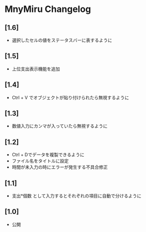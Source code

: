 # MnyMiru Changelog

## [1.6]

- 選択したセルの値をステータスバーに表するように

## [1.5]

- 上位支出表示機能を追加
## [1.4]

- Ctrl + V でオブジェクトが貼り付けられたら無視するように

## [1.3]

- 数値入力にカンマが入っていたら無視するように
## [1.2]

- Ctrl + Dでデータを複製できるように
- ファイル名をタイトルに設定
- 時間が未入力の時にエラーが発生する不具合修正

## [1.1]

- 支出*個数 として入力するとそれぞれの項目に自動で分けるように

## [1.0]

- 公開

